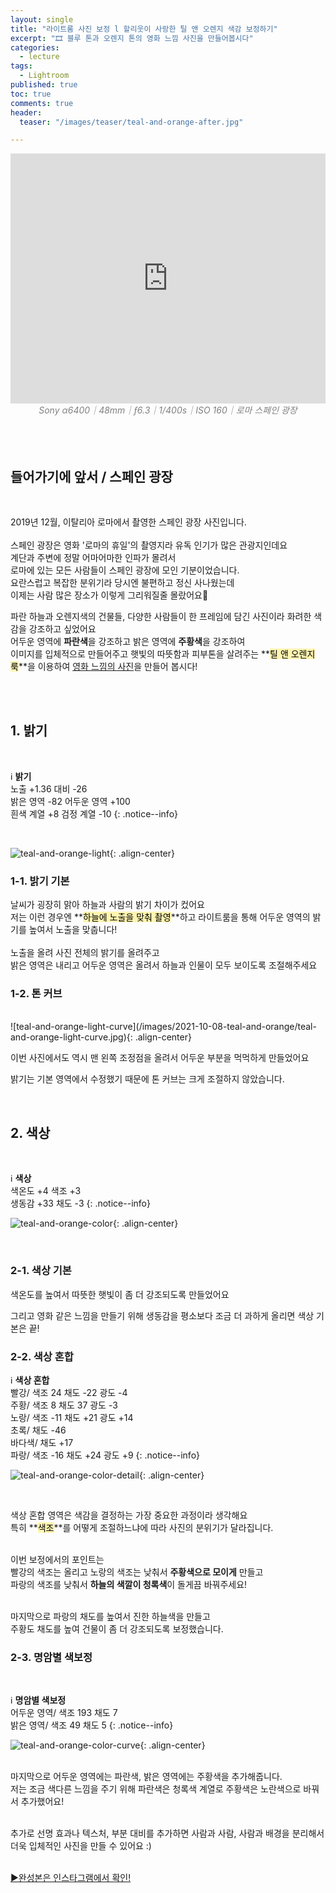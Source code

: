 ```yaml
---
layout: single
title: "라이트룸 사진 보정 l 할리웃이 사랑한 틸 앤 오렌지 색감 보정하기"
excerpt: "🎞 블루 톤과 오렌지 톤의 영화 느낌 사진을 만들어봅시다"
categories:
  - lecture
tags:
  - Lightroom
published: true
toc: true
comments: true
header:
  teaser: "/images/teaser/teal-and-orange-after.jpg"

---
```


<center><iframe frameborder="0" class="juxtapose" width="100%" height="400" src="https://cdn.knightlab.com/libs/juxtapose/latest/embed/index.html?uid=91ef7bfc-2a6b-11ec-abb7-b9a7ff2ee17c"></iframe></center>
<center><i><span style="color:gray"> Sony α6400｜48mm｜ƒ6.3｜1/400s｜ISO 160｜로마 스페인 광장</span></i></center>
<br>
<br>
<br>

## 들어가기에 앞서 / 스페인 광장
<br>

2019년 12월, 이탈리아 로마에서 촬영한 스페인 광장 사진입니다.<br><br>
스페인 광장은 영화 '로마의 휴일'의 촬영지라 유독 인기가 많은 관광지인데요<br>
계단과 주변에 정말 어마어마한 인파가 몰려서<br>
로마에 있는 모든 사람들이 스페인 광장에 모인 기분이었습니다.<br>
요란스럽고 복잡한 분위기라 당시엔 불편하고 정신 사나웠는데<br>
이제는 사람 많은 장소가 이렇게 그리워질줄 몰랐어요🥲<br>

파란 하늘과 오렌지색의 건물들, 다양한 사람들이 한 프레임에 담긴 사진이라 화려한 색감을 강조하고 싶었어요<br>
어두운 영역에 **파란색**을 강조하고 밝은 영역에 **주황색**을 강조하여 <br>
이미지를 입체적으로 만들어주고 햇빛의 따뜻함과 피부톤을 살려주는 **<mark style='background-color: #fff5b1'>틸 앤 오렌지 룩</mark>**을 이용하여 <u>영화 느낌의 사진</u>을 만들어 봅시다!<br><br>

<br>

## 1. 밝기

<br>

ℹ️ **밝기**  
노출 +1.36 대비 -26  
밝은 영역 -82 어두운 영역 +100  
흰색 계열 +8 검정  계열 -10 
{: .notice--info}

<br>

![teal-and-orange-light](/images/2021-10-08-teal-and-orange/teal-and-orange-light.jpg){: .align-center}
<br>

### 1-1. 밝기 기본
날씨가 굉장히 맑아 하늘과 사람의 밝기 차이가 컸어요<br>
저는 이런 경우엔 **<mark style='background-color: #fff5b1'>하늘에 노출을 맞춰 촬영</mark>**하고 라이트룸을 통해 어두운 영역의 밝기를 높여서 노출을 맞춥니다!<br><br>
노출을 올려 사진 전체의 밝기를 올려주고<br>
밝은 영역은 내리고 어두운 영역은 올려서 하늘과 인물이 모두 보이도록 조절해주세요<br>


### 1-2. 톤 커브
<br>
![teal-and-orange-light-curve](/images/2021-10-08-teal-and-orange/teal-and-orange-light-curve.jpg){: .align-center}

<br>

이번 사진에서도 역시 맨 왼쪽 조정점을 올려서 어두운 부분을 먹먹하게 만들었어요

밝기는 기본 영역에서 수정했기 때문에 톤 커브는 크게 조절하지 않았습니다.

<br>

## 2. 색상

<br>

ℹ️ **색상**  
색온도 +4 색조 +3  
생동감 +33 채도 -3 
{: .notice--info}
<br>

![teal-and-orange-color](/images/2021-10-08-teal-and-orange/teal-and-orange-color.jpg){: .align-center}

<br>

### 2-1. 색상 기본

색온도를 높여서 따뜻한 햇빛이 좀 더 강조되도록 만들었어요 <br>

그리고 영화 같은 느낌을 만들기 위해 생동감을 평소보다 조금 더 과하게 올리면 색상 기본은 끝!  <br>

### 2-2. 색상 혼합

ℹ️ **색상 혼합**<br>
빨강/ 색조 24 채도 -22 광도 -4<br>
주황/ 색조 8 채도 37 광도 -3<br>
노랑/ 색조 -11 채도 +21 광도 +14<br>
초록/ 채도 -46<br>
바다색/ 채도 +17<br>
파랑/ 색조 -16 채도 +24 광도 +9
{: .notice--info}
<br>

![teal-and-orange-color-detail](/images/2021-10-08-teal-and-orange/teal-and-orange-color-detail.jpg){: .align-center}

<br>

색상 혼합 영역은 색감을 결정하는 가장 중요한 과정이라 생각해요<br>
특히 **<mark style='background-color: #fff5b1'>색조</mark>**를 어떻게 조절하느냐에 따라 사진의 분위기가 달라집니다.<br><br>

이번 보정에서의 포인트는<br>
빨강의 색조는 올리고 노랑의 색조는 낮춰서 **주황색으로 모이게** 만들고<br>
파랑의 색조를 낮춰서 **하늘의 색깔이 청록색**이 돌게끔 바꿔주세요!<br><br>

마지막으로 파랑의 채도를 높여서 진한 하늘색을 만들고<br>
주황도 채도를 높여 건물이 좀 더 강조되도록 보정했습니다.<br>


### 2-3. 명암별 색보정

<br>

ℹ️ **명암별 색보정**  
어두운 영역/ 색조 193 채도 7<br>
밝은 영역/ 색조 49 채도 5
{: .notice--info}
<br>

![teal-and-orange-color-curve](/images/2021-10-08-teal-and-orange/teal-and-orange-color-curve.jpg){: .align-center}

<br>
마지막으로 어두운 영역에는 파란색, 밝은 영역에는 주황색을 추가해줍니다.<br>
저는 조금 색다른 느낌을 주기 위해 파란색은 청록색 계열로 주황색은 노란색으로 바꿔서 추가했어요!<br>
<br>

추가로 선명 효과나 텍스처, 부분 대비를 추가하면 사람과 사람, 사람과 배경을 분리해서<br>
더욱 입체적인 사진을 만들 수 있어요 :)<br><br>


[▶️완성본은 인스타그램에서 확인!](https://www.instagram.com/p/CUuPT78P_e0/)